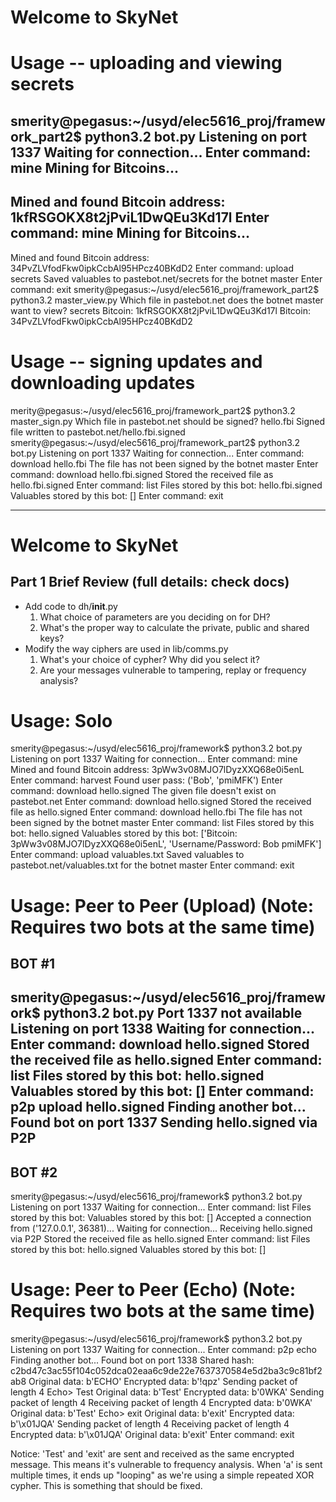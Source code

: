 Welcome to SkyNet
=================

Usage -- uploading and viewing secrets
======================================
smerity@pegasus:~/usyd/elec5616_proj/framework_part2$ python3.2 bot.py
Listening on port 1337
Waiting for connection...
Enter command: mine
Mining for Bitcoins...
-
Mined and found Bitcoin address: 1kfRSGOKX8t2jPviL1DwQEu3Kd17l
Enter command: mine
Mining for Bitcoins...
-
Mined and found Bitcoin address: 34PvZLVfodFkw0ipkCcbAl95HPcz40BKdD2
Enter command: upload secrets
Saved valuables to pastebot.net/secrets for the botnet master
Enter command: exit
smerity@pegasus:~/usyd/elec5616_proj/framework_part2$ python3.2 master_view.py
Which file in pastebot.net does the botnet master want to view? secrets
Bitcoin: 1kfRSGOKX8t2jPviL1DwQEu3Kd17l
Bitcoin: 34PvZLVfodFkw0ipkCcbAl95HPcz40BKdD2

Usage -- signing updates and downloading updates
================================================
merity@pegasus:~/usyd/elec5616_proj/framework_part2$ python3.2 master_sign.py
Which file in pastebot.net should be signed? hello.fbi
Signed file written to pastebot.net/hello.fbi.signed
smerity@pegasus:~/usyd/elec5616_proj/framework_part2$ python3.2 bot.py
Listening on port 1337
Waiting for connection...
Enter command: download hello.fbi
The file has not been signed by the botnet master
Enter command: download hello.fbi.signed
Stored the received file as hello.fbi.signed
Enter command: list
Files stored by this bot: hello.fbi.signed
Valuables stored by this bot: []
Enter command: exit

---

Welcome to SkyNet
=================

Part 1 Brief Review
(full details: check docs)
-------------------
+ Add code to dh/__init__.py
   1. What choice of parameters are you deciding on for DH?
   2. What's the proper way to calculate the private, public and shared keys?
+ Modify the way ciphers are used in lib/comms.py
   1. What's your choice of cypher? Why did you select it?
   2. Are your messages vulnerable to tampering, replay or frequency analysis?

Usage: Solo
===========
smerity@pegasus:~/usyd/elec5616_proj/framework$ python3.2 bot.py
Listening on port 1337
Waiting for connection...
Enter command: mine
Mined and found Bitcoin address: 3pWw3v08MJO7lDyzXXQ68e0i5enL
Enter command: harvest
Found user pass: ('Bob', 'pmiMFK')
Enter command: download hello.signed
The given file doesn't exist on pastebot.net
Enter command: download hello.signed
Stored the received file as hello.signed
Enter command: download hello.fbi
The file has not been signed by the botnet master
Enter command: list
Files stored by this bot: hello.signed
Valuables stored by this bot: ['Bitcoin: 3pWw3v08MJO7lDyzXXQ68e0i5enL', 'Username/Password: Bob pmiMFK']
Enter command: upload valuables.txt
Saved valuables to pastebot.net/valuables.txt for the botnet master
Enter command: exit

Usage: Peer to Peer (Upload)
(Note: Requires two bots at the same time)
============================
BOT #1
------
smerity@pegasus:~/usyd/elec5616_proj/framework$ python3.2 bot.py
Port 1337 not available
Listening on port 1338
Waiting for connection...
Enter command: download hello.signed
Stored the received file as hello.signed
Enter command: list
Files stored by this bot: hello.signed
Valuables stored by this bot: []
Enter command: p2p upload hello.signed
Finding another bot...
Found bot on port 1337
Sending hello.signed via P2P
------
BOT #2
------
smerity@pegasus:~/usyd/elec5616_proj/framework$ python3.2 bot.py
Listening on port 1337
Waiting for connection...
Enter command: list
Files stored by this bot:
Valuables stored by this bot: []
Accepted a connection from ('127.0.0.1', 36381)...
Waiting for connection...
Receiving hello.signed via P2P
Stored the received file as hello.signed
Enter command: list
Files stored by this bot: hello.signed
Valuables stored by this bot: []

Usage: Peer to Peer (Echo)
(Note: Requires two bots at the same time)
==========================
smerity@pegasus:~/usyd/elec5616_proj/framework$ python3.2 bot.py
Listening on port 1337
Waiting for connection...
Enter command: p2p echo
Finding another bot...
Found bot on port 1338
Shared hash: c2bd47c3ac55f104c052dca02eaa6c9de22e7637370584e5d2ba3c9c81bf2ab8
Original data: b'ECHO'
Encrypted data: b'!qpz'
Sending packet of length 4
Echo> Test
Original data: b'Test'
Encrypted data: b'0WKA'
Sending packet of length 4
Receiving packet of length 4
Encrypted data: b'0WKA'
Original data: b'Test'
Echo> exit
Original data: b'exit'
Encrypted data: b'\x01JQA'
Sending packet of length 4
Receiving packet of length 4
Encrypted data: b'\x01JQA'
Original data: b'exit'
Enter command: exit

Notice: 'Test' and 'exit' are sent and received as the same encrypted message.
This means it's vulnerable to frequency analysis. When 'a' is sent multiple times,
it ends up "looping" as we're using a simple repeated XOR cypher.
This is something that should be fixed.
